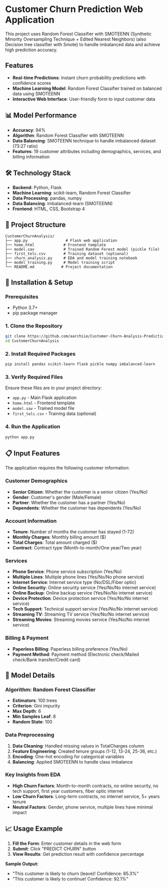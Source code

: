 # Customer Churn Prediction Web Application

This project uses Random Forest Classifier with SMOTEENN (Synthetic Minority Oversampling Technique + Edited Nearest Neighbors) (also Decision tree classifier with Smote) to handle imbalanced data and achieve high prediction accuracy.

##  Features

- **Real-time Predictions**: Instant churn probability predictions with confidence scores
- **Machine Learning Model**: Random Forest Classifier trained on balanced data using SMOTEENN
- **Interactive Web Interface**: User-friendly form to input customer data

## 📊 Model Performance

- **Accuracy**: 94%
- **Algorithm**: Random Forest Classifier with SMOTEENN
- **Data Balancing**: SMOTEENN technique to handle imbalanced dataset (73:27 ratio)
- **Features**: 19 customer attributes including demographics, services, and billing information

## 🛠️ Technology Stack

- **Backend**: Python, Flask
- **Machine Learning**: scikit-learn, Random Forest Classifier
- **Data Processing**: pandas, numpy
- **Data Balancing**: imbalanced-learn (SMOTEENN)
- **Frontend**: HTML, CSS, Bootstrap 4

## 📁 Project Structure

```
CustomerChurnAnalysis/
├── app.py                 # Flask web application
├── home.html             # Frontend template
├── model.sav             # Trained Random Forest model (pickle file)
├── first_telc.csv        # Training dataset (optional)
├── churn_analysis.py     # EDA and model training notebook
├── model_training.py     # Model training script
└── README.md            # Project documentation
```

## 🔧 Installation & Setup

### Prerequisites
- Python 3.7+
- pip package manager

### 1. Clone the Repository
```bash
git clone https://github.com/aarchiie/Customer-Churn-Analysis-Prediction
cd CustomerChurnAnalysis
```

### 2. Install Required Packages
```bash
pip install pandas scikit-learn flask pickle numpy imbalanced-learn
```

### 3. Verify Required Files
Ensure these files are in your project directory:
- `app.py` - Main Flask application
- `home.html` - Frontend template
- `model.sav` - Trained model file
- `first_telc.csv` - Training data (optional)

### 4. Run the Application
```bash
python app.py
```

## 📋 Input Features

The application requires the following customer information:

### Customer Demographics
- **Senior Citizen**: Whether the customer is a senior citizen (Yes/No)
- **Gender**: Customer's gender (Male/Female)
- **Partner**: Whether the customer has a partner (Yes/No)
- **Dependents**: Whether the customer has dependents (Yes/No)

### Account Information
- **Tenure**: Number of months the customer has stayed (1-72)
- **Monthly Charges**: Monthly billing amount ($)
- **Total Charges**: Total amount charged ($)
- **Contract**: Contract type (Month-to-month/One year/Two year)

### Services
- **Phone Service**: Phone service subscription (Yes/No)
- **Multiple Lines**: Multiple phone lines (Yes/No/No phone service)
- **Internet Service**: Internet service type (No/DSL/Fiber optic)
- **Online Security**: Online security service (Yes/No/No internet service)
- **Online Backup**: Online backup service (Yes/No/No internet service)
- **Device Protection**: Device protection service (Yes/No/No internet service)
- **Tech Support**: Technical support service (Yes/No/No internet service)
- **Streaming TV**: Streaming TV service (Yes/No/No internet service)
- **Streaming Movies**: Streaming movies service (Yes/No/No internet service)

### Billing & Payment
- **Paperless Billing**: Paperless billing preference (Yes/No)
- **Payment Method**: Payment method (Electronic check/Mailed check/Bank transfer/Credit card)

## 🤖 Model Details

### Algorithm: Random Forest Classifier
- **Estimators**: 100 trees
- **Criterion**: Gini impurity
- **Max Depth**: 6
- **Min Samples Leaf**: 8
- **Random State**: 100

### Data Preprocessing
1. **Data Cleaning**: Handled missing values in TotalCharges column
2. **Feature Engineering**: Created tenure groups (1-12, 13-24, 25-36, etc.)
3. **Encoding**: One-hot encoding for categorical variables
4. **Balancing**: Applied SMOTEENN to handle class imbalance

### Key Insights from EDA
- **High Churn Factors**: Month-to-month contracts, no online security, no tech support, first year customers, fiber optic internet
- **Low Churn Factors**: Long-term contracts, no internet service, 5+ years tenure
- **Neutral Factors**: Gender, phone service, multiple lines have minimal impact

## 📈 Usage Example

1. **Fill the Form**: Enter customer details in the web form
2. **Submit**: Click "PREDICT CHURN" button
3. **View Results**: Get prediction result with confidence percentage

**Sample Output:**
- "This customer is likely to churn (leave)! Confidence: 85.3%"
- "This customer is likely to continue! Confidence: 92.1%"
